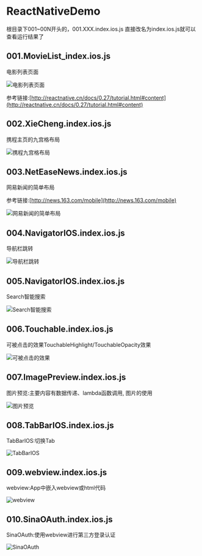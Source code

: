 # ReactNativeDemo
  根目录下001~00N开头的，001.XXX.index.ios.js 直接改名为index.ios.js就可以查看运行结果了
  
## 001.MovieList_index.ios.js

  电影列表页面
  
  ![电影列表页面](https://raw.githubusercontent.com/tengontheway/ReactDemo/master/screenshot/001_1.png)
  
  参考链接:[http://reactnative.cn/docs/0.27/tutorial.html#content](http://reactnative.cn/docs/0.27/tutorial.html#content)
  
## 002.XieCheng.index.ios.js
  
  携程主页的九宫格布局
  
![携程九宫格布局](https://raw.githubusercontent.com/tengontheway/ReactDemo/master/screenshot/002_1.png)

## 003.NetEaseNews.index.ios.js

  网易新闻的简单布局
  
  参考链接:[http://news.163.com/mobile](http://news.163.com/mobile)
  
![网易新闻的简单布局](https://raw.githubusercontent.com/tengontheway/ReactDemo/master/screenshot/003_1.png)

## 004.NavigatorIOS.index.ios.js

  导航栏跳转
  
![导航栏跳转](https://github.com/tengontheway/ReactDemo/blob/master/screenshot/004_1.png)

## 005.NavigatorIOS.index.ios.js

  Search智能搜索
  
![Search智能搜索](https://github.com/tengontheway/ReactDemo/blob/master/screenshot/005_1.png)

## 006.Touchable.index.ios.js

  可被点击的效果TouchableHighlight/TouchableOpacity效果
  
![可被点击的效果](https://raw.githubusercontent.com/tengontheway/ReactDemo/master/screenshot/006_1.png)

## 007.ImagePreview.index.ios.js

  图片预览:主要内容有数据传递、lambda函数调用, 图片的使用
  
![图片预览](https://raw.githubusercontent.com/tengontheway/ReactDemo/master/screenshot/007_1.png)

## 008.TabBarIOS.index.ios.js

  TabBarIOS:切换Tab
  
![TabBarIOS](https://raw.githubusercontent.com/tengontheway/ReactDemo/master/screenshot/008_1.png)

## 009.webview.index.ios.js

  webview:App中嵌入webview或html代码
  
![webview](https://raw.githubusercontent.com/tengontheway/ReactDemo/master/screenshot/009_1.png)

## 010.SinaOAuth.index.ios.js

  SinaOAuth:使用webview进行第三方登录认证
  
![SinaOAuth](https://github.com/tengontheway/ReactDemo/blob/master/screenshot/010_1.png)

